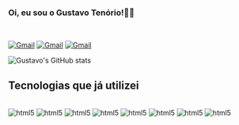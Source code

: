 ### Oi, eu sou o Gustavo Tenório!👋🏽

<div style="display: inline_block"><br/>

[![Gmail](https://img.shields.io/badge/Gmail-D14836?style=for-the-badge&logo=gmail&logoColor=white)](mailto:gustavobarros.tenorio@gmail.com) 
[![Gmail](https://img.shields.io/badge/WhatsApp-25D366?style=for-the-badge&logo=whatsapp&logoColor=white)](https://api.whatsapp.com/send?phone=11999977069) [![Gmail](https://img.shields.io/badge/LinkedIn-0077B5?style=for-the-badge&logo=linkedin&logoColor=white)](www.linkedin.com/in/gustavo-tenório-27a30721a) 

</div>

![Gustavo's GitHub stats](https://github-readme-stats.vercel.app/api?username=gustavotenorio26062005&show_icons=true&theme=tokyonight)

## Tecnologias que já utilizei

<div style="display: inline_block"><br/>
    <img align="" alt="html5" src="https://img.shields.io/badge/HTML5-E34F26?style=for-the-badge&logo=html5&logoColor=white"/>
    <img align="" alt="html5" src="https://img.shields.io/badge/CSS3-1572B6?style=for-the-badge&logo=css3&logoColor=white"/>
    <img align="" alt="html5" src="https://img.shields.io/badge/Python-14354C?style=for-the-badge&logo=python&logoColor=white"/>
    <img align="" alt="html5" src="https://img.shields.io/badge/C-00599C?style=for-the-badge&logo=c&logoColor=white"/>
    <img align="" alt="html5" src="https://img.shields.io/badge/Flutter-02569B?style=for-the-badge&logo=flutter&logoColor=white"/>
    <img align="" alt="html5" src="https://img.shields.io/badge/MySQL-00000F?style=for-the-badge&logo=mysql&logoColor=white"/>
    <img align="" alt="html5" src="https://img.shields.io/badge/Microsoft_Office-D83B01?style=for-the-badge&logo=microsoft-office&logoColor=white"/>
    <img align="" alt="html5" src="https://img.shields.io/badge/JavaScript-323330?style=for-the-badge&logo=javascript&logoColor=F7DF1E"/>

</div>
